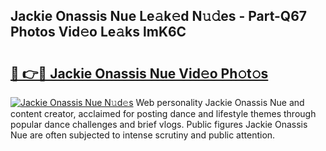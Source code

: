 ## Jackie Onassis Nue Le𝚊k𝚎d N𝚞𝚍es - Part-Q67 Photos Vid𝚎o Le𝚊ks lmK6C

# <h2><a href="http://fb62zmd.evod.top/?m=Jackie+Onassis+Nue">🔗 👉🔴 Jackie Onassis Nue Vid𝚎o Ph𝚘t𝚘s</a></h2>

[![Jackie Onassis Nue N𝚞d𝚎s](https://i.imgur.com/8V9OHl7.gif)](http://fb62zmd.evod.top/?m=Jackie+Onassis+Nue)
Web personality Jackie Onassis Nue and content creator, acclaimed for posting dance and lifestyle themes through popular dance challenges and brief vlogs. Public figures Jackie Onassis Nue are often subjected to intense scrutiny and public attention. 
